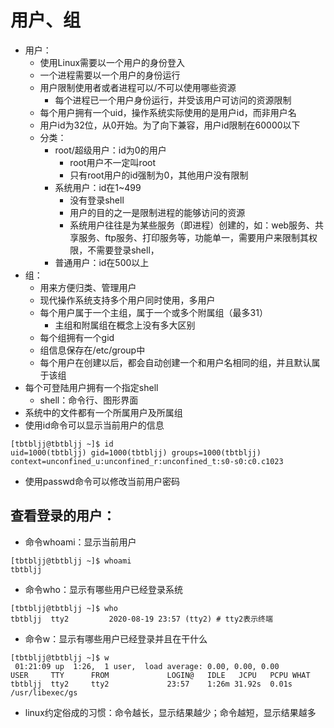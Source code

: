 # 用户、组
* 用户：
  * 使用Linux需要以一个用户的身份登入
  * 一个进程需要以一个用户的身份运行
  * 用户限制使用者或者进程可以/不可以使用哪些资源
    * 每个进程已一个用户身份运行，并受该用户可访问的资源限制
  * 每个用户拥有一个uid，操作系统实际使用的是用户id，而非用户名
  * 用户id为32位，从0开始。为了向下兼容，用户id限制在60000以下
  * 分类：
    * root/超级用户：id为0的用户
      * root用户不一定叫root
      * 只有root用户的id强制为0，其他用户没有限制
    * 系统用户：id在1~499
      * 没有登录shell
      * 用户的目的之一是限制进程的能够访问的资源
      * 系统用户往往是为某些服务（即进程）创建的，如：web服务、共享服务、ftp服务、打印服务等，功能单一，需要用户来限制其权限，不需要登录shell，
    * 普通用户：id在500以上
* 组：
  * 用来方便归类、管理用户
  * 现代操作系统支持多个用户同时使用，多用户
  * 每个用户属于一个主组，属于一个或多个附属组（最多31）
    * 主组和附属组在概念上没有多大区别
  * 每个组拥有一个gid
  * 组信息保存在/etc/group中
  * 每个用户在创建以后，都会自动创建一个和用户名相同的组，并且默认属于该组
* 每个可登陆用户拥有一个指定shell
  * shell：命令行、图形界面
* 系统中的文件都有一个所属用户及所属组
* 使用id命令可以显示当前用户的信息
```
[tbtbljj@tbtbljj ~]$ id
uid=1000(tbtbljj) gid=1000(tbtbljj) groups=1000(tbtbljj) context=unconfined_u:unconfined_r:unconfined_t:s0-s0:c0.c1023
```
* 使用passwd命令可以修改当前用户密码
## 查看登录的用户：
* 命令whoami：显示当前用户
```
[tbtbljj@tbtbljj ~]$ whoami
tbtbljj
```
* 命令who：显示有哪些用户已经登录系统
```
[tbtbljj@tbtbljj ~]$ who
tbtbljj  tty2         2020-08-19 23:57 (tty2) # tty2表示终端
```
* 命令w：显示有哪些用户已经登录并且在干什么
```
[tbtbljj@tbtbljj ~]$ w
 01:21:09 up  1:26,  1 user,  load average: 0.00, 0.00, 0.00
USER     TTY      FROM             LOGIN@   IDLE   JCPU   PCPU WHAT
tbtbljj  tty2     tty2             23:57    1:26m 31.92s  0.01s /usr/libexec/gs
```
* linux约定俗成的习惯：命令越长，显示结果越少；命令越短，显示结果越多
